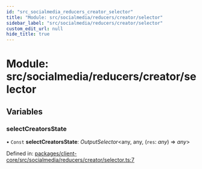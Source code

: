 ```yaml
---
id: "src_socialmedia_reducers_creator_selector"
title: "Module: src/socialmedia/reducers/creator/selector"
sidebar_label: "src/socialmedia/reducers/creator/selector"
custom_edit_url: null
hide_title: true
---
```


# Module: src/socialmedia/reducers/creator/selector

## Variables

### selectCreatorsState

• `Const` **selectCreatorsState**: *OutputSelector*<any, any, (`res`: *any*) => *any*\>

Defined in: [packages/client-core/src/socialmedia/reducers/creator/selector.ts:7](https://github.com/xr3ngine/xr3ngine/blob/2d83606b6/packages/client-core/src/socialmedia/reducers/creator/selector.ts#L7)

